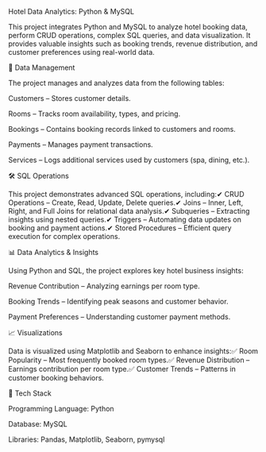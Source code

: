 Hotel Data Analytics: Python & MySQL

This project integrates Python and MySQL to analyze hotel booking data, perform CRUD operations, complex SQL queries, and data visualization. It provides valuable insights such as booking trends, revenue distribution, and customer preferences using real-world data.

📂 Data Management

The project manages and analyzes data from the following tables:

Customers – Stores customer details.

Rooms – Tracks room availability, types, and pricing.

Bookings – Contains booking records linked to customers and rooms.

Payments – Manages payment transactions.

Services – Logs additional services used by customers (spa, dining, etc.).

🛠 SQL Operations

This project demonstrates advanced SQL operations, including:✔ CRUD Operations – Create, Read, Update, Delete queries.✔ Joins – Inner, Left, Right, and Full Joins for relational data analysis.✔ Subqueries – Extracting insights using nested queries.✔ Triggers – Automating data updates on booking and payment actions.✔ Stored Procedures – Efficient query execution for complex operations.

📊 Data Analytics & Insights

Using Python and SQL, the project explores key hotel business insights:

Revenue Contribution – Analyzing earnings per room type.

Booking Trends – Identifying peak seasons and customer behavior.

Payment Preferences – Understanding customer payment methods.

📈 Visualizations

Data is visualized using Matplotlib and Seaborn to enhance insights:✅ Room Popularity – Most frequently booked room types.✅ Revenue Distribution – Earnings contribution per room type.✅ Customer Trends – Patterns in customer booking behaviors.

🔧 Tech Stack

Programming Language: Python

Database: MySQL

Libraries: Pandas, Matplotlib, Seaborn, pymysql
